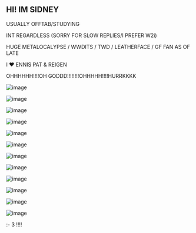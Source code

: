 ## HI! IM SIDNEY
USUALLY OFFTAB/STUDYING

INT REGARDLESS (SORRY FOR SLOW REPLIES/I PREFER W2i)

HUGE METALOCALYPSE / WWDITS / TWD / LEATHERFACE / GF FAN AS OF LATE

I ♥️ ENNIS PAT & REIGEN 

OHHHHHH!!!!OH GODDD!!!!!!!!OHHHHH!!!!HURRKKKK

![image](https://github.com/user-attachments/assets/1b68b0b9-acf1-4ce7-9346-a772d02abc82)



![image](https://github.com/user-attachments/assets/de11797d-862f-405f-9e6f-47266f62e29f)


![image](https://github.com/user-attachments/assets/04ca80f6-73dc-4680-bfea-bdfc8ef87e33)


![image](https://github.com/user-attachments/assets/3c492925-a3ff-40cf-b982-ecfba80cff26)


![image](https://github.com/user-attachments/assets/c43d4ef1-ef51-4027-9228-a8058e3333ee)


![image](https://github.com/user-attachments/assets/dc695afd-ad4e-4401-a61d-a35cd9a4b4f3)


![image](https://github.com/user-attachments/assets/72f4cb6e-12c9-47ea-94f9-6d7acaf29f58)


![image](https://github.com/user-attachments/assets/9866d18b-df06-423d-ade3-4817c3fee4e0)


![image](https://github.com/user-attachments/assets/c164621a-288a-4142-8eb9-3fbac0fd12ec)






![image](https://github.com/user-attachments/assets/48903acf-d8c6-4438-931e-682cfc57702c)


![image](https://github.com/user-attachments/assets/d8678a71-6169-4797-bcec-0161709e37e8)



![image](https://github.com/user-attachments/assets/26b64cea-6751-4831-ae8a-e9379803cabe) 


:- 3 !!!!


<!--
**MOUTHOFMETAL/MOUTHOFMETAL** is a ✨ _special_ ✨ repository because its `README.md` (this file) appears on your GitHub profile.

Here are some ideas to get you started:

- 🔭 I’m currently working on ...
- 🌱 I’m currently learning ...
- 👯 I’m looking to collaborate on ...
- 🤔 I’m looking for help with ...
- 💬 Ask me about ...
- 📫 How to reach me: ...
- 😄 Pronouns: ...
- ⚡ Fun fact: ...
-->
